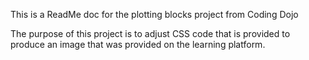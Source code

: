 This is a ReadMe doc for the plotting blocks project from Coding Dojo

The purpose of this project is to adjust CSS code that is provided to produce an image that was provided on the learning platform.